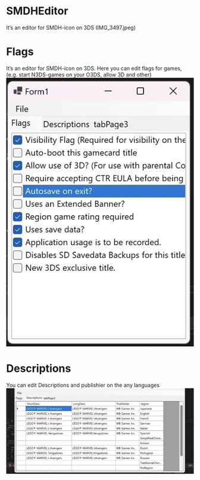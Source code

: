 # SMDHEditor
It’s an editor for SMDH-icon on 3DS
(IMG_3497.jpeg)
# Flags
It’s an editor for SMDH-icon on 3DS. Here you can edit flags for games, (e.g. start N3DS-games on your O3DS, allow 3D and other)
![SMDHEditor Icon](IMG_3497.jpeg)
# Descriptions
You can edit Descriptions and publishier on the any languages 
![SMDHEditor Cal](IMG_3498.jpeg)
